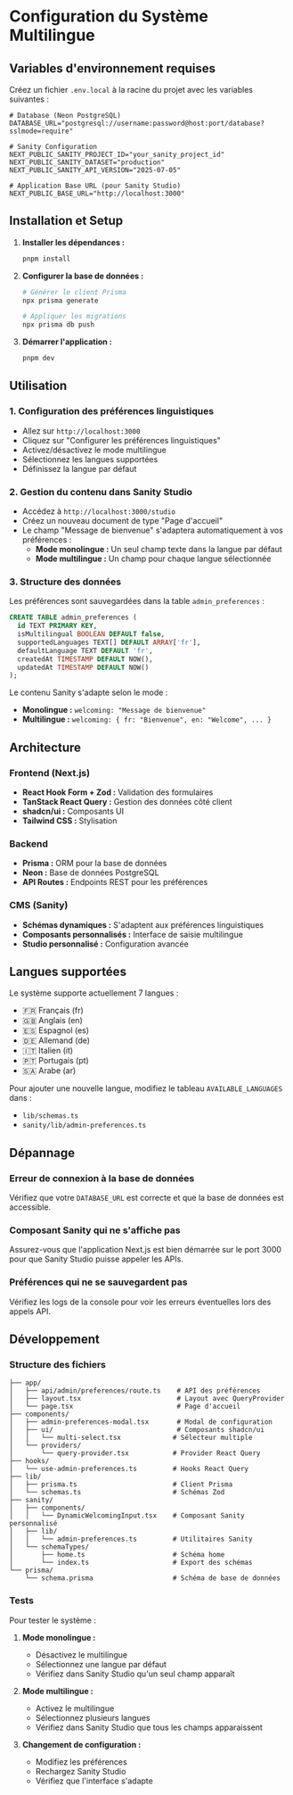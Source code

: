# Configuration du Système Multilingue

## Variables d'environnement requises

Créez un fichier `.env.local` à la racine du projet avec les variables suivantes :

```env
# Database (Neon PostgreSQL)
DATABASE_URL="postgresql://username:password@host:port/database?sslmode=require"

# Sanity Configuration
NEXT_PUBLIC_SANITY_PROJECT_ID="your_sanity_project_id"
NEXT_PUBLIC_SANITY_DATASET="production"
NEXT_PUBLIC_SANITY_API_VERSION="2025-07-05"

# Application Base URL (pour Sanity Studio)
NEXT_PUBLIC_BASE_URL="http://localhost:3000"
```

## Installation et Setup

1. **Installer les dépendances :**
   ```bash
   pnpm install
   ```

2. **Configurer la base de données :**
   ```bash
   # Générer le client Prisma
   npx prisma generate
   
   # Appliquer les migrations
   npx prisma db push
   ```

3. **Démarrer l'application :**
   ```bash
   pnpm dev
   ```

## Utilisation

### 1. Configuration des préférences linguistiques

- Allez sur `http://localhost:3000`
- Cliquez sur "Configurer les préférences linguistiques"
- Activez/désactivez le mode multilingue
- Sélectionnez les langues supportées
- Définissez la langue par défaut

### 2. Gestion du contenu dans Sanity Studio

- Accédez à `http://localhost:3000/studio`
- Créez un nouveau document de type "Page d'accueil"
- Le champ "Message de bienvenue" s'adaptera automatiquement à vos préférences :
  - **Mode monolingue :** Un seul champ texte dans la langue par défaut
  - **Mode multilingue :** Un champ pour chaque langue sélectionnée

### 3. Structure des données

Les préférences sont sauvegardées dans la table `admin_preferences` :

```sql
CREATE TABLE admin_preferences (
  id TEXT PRIMARY KEY,
  isMultilingual BOOLEAN DEFAULT false,
  supportedLanguages TEXT[] DEFAULT ARRAY['fr'],
  defaultLanguage TEXT DEFAULT 'fr',
  createdAt TIMESTAMP DEFAULT NOW(),
  updatedAt TIMESTAMP DEFAULT NOW()
);
```

Le contenu Sanity s'adapte selon le mode :
- **Monolingue :** `welcoming: "Message de bienvenue"`
- **Multilingue :** `welcoming: { fr: "Bienvenue", en: "Welcome", ... }`

## Architecture

### Frontend (Next.js)
- **React Hook Form + Zod :** Validation des formulaires
- **TanStack React Query :** Gestion des données côté client
- **shadcn/ui :** Composants UI
- **Tailwind CSS :** Stylisation

### Backend
- **Prisma :** ORM pour la base de données
- **Neon :** Base de données PostgreSQL
- **API Routes :** Endpoints REST pour les préférences

### CMS (Sanity)
- **Schémas dynamiques :** S'adaptent aux préférences linguistiques
- **Composants personnalisés :** Interface de saisie multilingue
- **Studio personnalisé :** Configuration avancée

## Langues supportées

Le système supporte actuellement 7 langues :
- 🇫🇷 Français (fr)
- 🇬🇧 Anglais (en)
- 🇪🇸 Espagnol (es)
- 🇩🇪 Allemand (de)
- 🇮🇹 Italien (it)
- 🇵🇹 Portugais (pt)
- 🇸🇦 Arabe (ar)

Pour ajouter une nouvelle langue, modifiez le tableau `AVAILABLE_LANGUAGES` dans :
- `lib/schemas.ts`
- `sanity/lib/admin-preferences.ts`

## Dépannage

### Erreur de connexion à la base de données
Vérifiez que votre `DATABASE_URL` est correcte et que la base de données est accessible.

### Composant Sanity qui ne s'affiche pas
Assurez-vous que l'application Next.js est bien démarrée sur le port 3000 pour que Sanity Studio puisse appeler les APIs.

### Préférences qui ne se sauvegardent pas
Vérifiez les logs de la console pour voir les erreurs éventuelles lors des appels API.

## Développement

### Structure des fichiers

```
├── app/
│   ├── api/admin/preferences/route.ts    # API des préférences
│   ├── layout.tsx                        # Layout avec QueryProvider
│   └── page.tsx                          # Page d'accueil
├── components/
│   ├── admin-preferences-modal.tsx       # Modal de configuration
│   ├── ui/                               # Composants shadcn/ui
│   │   └── multi-select.tsx             # Sélecteur multiple
│   └── providers/
│       └── query-provider.tsx           # Provider React Query
├── hooks/
│   └── use-admin-preferences.ts         # Hooks React Query
├── lib/
│   ├── prisma.ts                        # Client Prisma
│   └── schemas.ts                       # Schémas Zod
├── sanity/
│   ├── components/
│   │   └── DynamicWelcomingInput.tsx    # Composant Sanity personnalisé
│   ├── lib/
│   │   └── admin-preferences.ts         # Utilitaires Sanity
│   └── schemaTypes/
│       ├── home.ts                      # Schéma home
│       └── index.ts                     # Export des schémas
└── prisma/
    └── schema.prisma                    # Schéma de base de données
```

### Tests

Pour tester le système :

1. **Mode monolingue :**
   - Désactivez le multilingue
   - Sélectionnez une langue par défaut
   - Vérifiez dans Sanity Studio qu'un seul champ apparaît

2. **Mode multilingue :**
   - Activez le multilingue
   - Sélectionnez plusieurs langues
   - Vérifiez dans Sanity Studio que tous les champs apparaissent

3. **Changement de configuration :**
   - Modifiez les préférences
   - Rechargez Sanity Studio
   - Vérifiez que l'interface s'adapte 